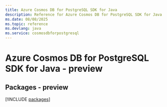 ```yaml
---
title: Azure Cosmos DB for PostgreSQL SDK for Java
description: Reference for Azure Cosmos DB for PostgreSQL SDK for Java
ms.date: 08/08/2025
ms.topic: reference
ms.devlang: java
ms.service: cosmosdbforpostgresql
---
```

# Azure Cosmos DB for PostgreSQL SDK for Java - preview
## Packages - preview
[!INCLUDE [packages](cosmos-db-for-postgresql-index.md)]